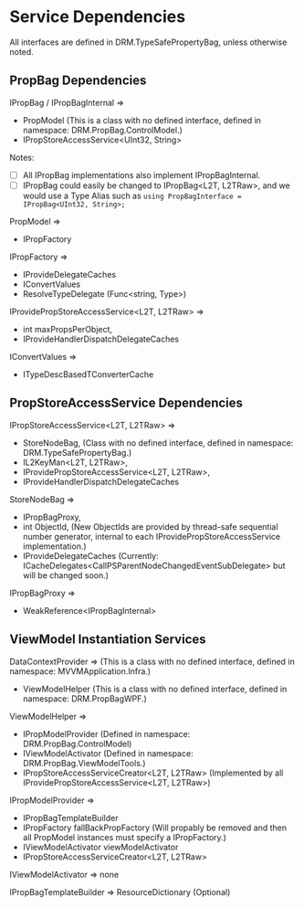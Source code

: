 # Service Dependencies

All interfaces are defined in DRM.TypeSafePropertyBag, unless otherwise noted.

## PropBag Dependencies
IPropBag / IPropBagInternal =>
- PropModel (This is a class with no defined interface, defined in namespace: DRM.PropBag.ControlModel.)
- IPropStoreAccessService<UInt32, String>

Notes:

- [ ] All IPropBag implementations also implement IPropBagInternal.
- [ ] IPropBag could easily be changed to IPropBag<L2T, L2TRaw>, and we would use a Type Alias such as  ``` using PropBagInterface = IPropBag<UInt32, String>; ```

PropModel =>
- IPropFactory

IPropFactory =>
- IProvideDelegateCaches
- IConvertValues
- ResolveTypeDelegate (Func<string, Type>)


IProvidePropStoreAccessService<L2T, L2TRaw> =>
- int maxPropsPerObject,
- IProvideHandlerDispatchDelegateCaches
 
IConvertValues =>
- ITypeDescBasedTConverterCache


## PropStoreAccessService Dependencies
IPropStoreAccessService<L2T, L2TRaw> =>
- StoreNodeBag,   (Class with no defined interface, defined in namespace: DRM.TypeSafePropertyBag.)
- IL2KeyMan<L2T, L2TRaw>, 
- IProvidePropStoreAccessService<L2T, L2TRaw>,
- IProvideHandlerDispatchDelegateCaches

StoreNodeBag =>
- IPropBagProxy, 
- int ObjectId,  (New ObjectIds are provided by thread-safe sequential number generator, internal to each IProvidePropStoreAccessService implementation.)
- IProvideDelegateCaches (Currently: ICacheDelegates&lt;CallPSParentNodeChangedEventSubDelegate&gt; but will be changed soon.)

IPropBagProxy =>
- WeakReference&lt;IPropBagInternal&gt;


## ViewModel Instantiation Services

DataContextProvider => (This is a class with no defined interface, defined in namespace: MVVMApplication.Infra.)
- ViewModelHelper (This is a class with no defined interface, defined in namespace: DRM.PropBagWPF.)

ViewModelHelper => 
- IPropModelProvider (Defined in namespace: DRM.PropBag.ControlModel)
- IViewModelActivator (Defined in namespace: DRM.PropBag.ViewModelTools.)
- IPropStoreAccessServiceCreator<L2T, L2TRaw> (Implemented by all IProvidePropStoreAccessService<L2T, L2TRaw>)

IPropModelProvider =>
- IPropBagTemplateBuilder
- IPropFactory fallBackPropFactory (Will propably be removed and then all PropModel instances must specify a IPropFactory.)
- IViewModelActivator viewModelActivator
- IPropStoreAccessServiceCreator<L2T, L2TRaw>

IViewModelActivator => none

IPropBagTemplateBuilder => ResourceDictionary (Optional)












